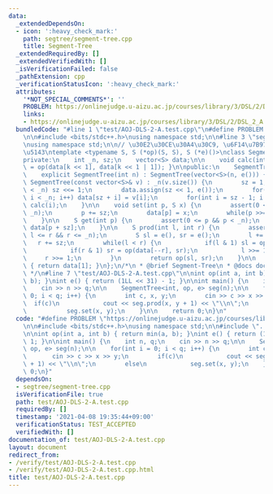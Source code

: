 ```yaml
---
data:
  _extendedDependsOn:
  - icon: ':heavy_check_mark:'
    path: segtree/segment-tree.cpp
    title: Segment-Tree
  _extendedRequiredBy: []
  _extendedVerifiedWith: []
  _isVerificationFailed: false
  _pathExtension: cpp
  _verificationStatusIcon: ':heavy_check_mark:'
  attributes:
    '*NOT_SPECIAL_COMMENTS*': ''
    PROBLEM: https://onlinejudge.u-aizu.ac.jp/courses/library/3/DSL/2/DSL_2_A
    links:
    - https://onlinejudge.u-aizu.ac.jp/courses/library/3/DSL/2/DSL_2_A
  bundledCode: "#line 1 \"test/AOJ-DLS-2-A.test.cpp\"\n#define PROBLEM \"https://onlinejudge.u-aizu.ac.jp/courses/library/3/DSL/2/DSL_2_A\"\
    \n\n#include <bits/stdc++.h>\nusing namespace std;\n\n#line 3 \"segtree/segment-tree.cpp\"\
    \nusing namespace std;\n\n// \u30E2\u30CE\u30A4\u30C9, \u6F14\u7B97, \u5358\u4F4D\
    \u5143\ntemplate <typename S, S (*op)(S, S), S (*e)()>\nclass SegmentTree {\n\
    private:\n    int _n, sz;\n    vector<S> data;\n\n    void calc(int k) { data[k]\
    \ = op(data[k << 1], data[k << 1 | 1]); }\n\npublic:\n    SegmentTree() = default;\n\
    \    explicit SegmentTree(int n) : SegmentTree(vector<S>(n, e())) {}\n    explicit\
    \ SegmentTree(const vector<S>& v) : _n(v.size()) {\n        sz = 1;\n        while(sz\
    \ < _n) sz <<= 1;\n        data.assign(sz << 1, e());\n        for(int i = 0;\
    \ i < _n; i++) data[sz + i] = v[i];\n        for(int i = sz - 1; i >= 1; i--)\
    \ calc(i);\n    }\n\n    void set(int p, S x) {\n        assert(0 <= p && p <\
    \ _n);\n        p += sz;\n        data[p] = x;\n        while(p >>= 1) calc(p);\n\
    \    }\n\n    S get(int p) {\n        assert(0 <= p && p < _n);\n        return\
    \ data[p + sz];\n    }\n\n    S prod(int l, int r) {\n        assert(0 <= l &&\
    \ l <= r && r <= _n);\n        S sl = e(), sr = e();\n        l += sz;\n     \
    \   r += sz;\n        while(l < r) {\n            if(l & 1) sl = op(sl, data[l++]);\n\
    \            if(r & 1) sr = op(data[--r], sr);\n            l >>= 1;\n       \
    \     r >>= 1;\n        }\n        return op(sl, sr);\n    }\n\n    S all_prod()\
    \ { return data[1]; }\n};\n/*\n * @brief Segment-Tree\n * @docs docs/segment-tree.md\n\
    \ */\n#line 7 \"test/AOJ-DLS-2-A.test.cpp\"\n\nint op(int a, int b) { return min(a,\
    \ b); }\nint e() { return (1LL << 31) - 1; }\n\nint main() {\n    int n, q;\n\
    \    cin >> n >> q;\n\n    SegmentTree<int, op, e> seg(n);\n\n    for(int i =\
    \ 0; i < q; i++) {\n        int c, x, y;\n        cin >> c >> x >> y;\n      \
    \  if(c)\n            cout << seg.prod(x, y + 1) << \"\\n\";\n        else\n \
    \           seg.set(x, y);\n    }\n\n    return 0;\n}\n"
  code: "#define PROBLEM \"https://onlinejudge.u-aizu.ac.jp/courses/library/3/DSL/2/DSL_2_A\"\
    \n\n#include <bits/stdc++.h>\nusing namespace std;\n\n#include \"../segtree/segment-tree.cpp\"\
    \n\nint op(int a, int b) { return min(a, b); }\nint e() { return (1LL << 31) -\
    \ 1; }\n\nint main() {\n    int n, q;\n    cin >> n >> q;\n\n    SegmentTree<int,\
    \ op, e> seg(n);\n\n    for(int i = 0; i < q; i++) {\n        int c, x, y;\n \
    \       cin >> c >> x >> y;\n        if(c)\n            cout << seg.prod(x, y\
    \ + 1) << \"\\n\";\n        else\n            seg.set(x, y);\n    }\n\n    return\
    \ 0;\n}"
  dependsOn:
  - segtree/segment-tree.cpp
  isVerificationFile: true
  path: test/AOJ-DLS-2-A.test.cpp
  requiredBy: []
  timestamp: '2021-04-08 19:35:44+09:00'
  verificationStatus: TEST_ACCEPTED
  verifiedWith: []
documentation_of: test/AOJ-DLS-2-A.test.cpp
layout: document
redirect_from:
- /verify/test/AOJ-DLS-2-A.test.cpp
- /verify/test/AOJ-DLS-2-A.test.cpp.html
title: test/AOJ-DLS-2-A.test.cpp
---
```

